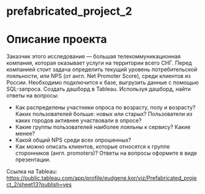 # prefabricated_project_2

# Описание проекта
Заказчик этого исследования — большая телекоммуникационная компания, которая оказывает услуги на территории всего СНГ. Перед компанией стоит задача определить текущий уровень потребительской лояльности, или NPS (от англ. Net Promoter Score), среди клиентов из России. 
Необходимо подключится к базе, выгрузить данные с помощью SQL-запроса. Создать дашборд в Tableau. Используя дашборд, найти ответы на вопросы:
- Как распределены участники опроса по возрасту, полу и возрасту? Каких пользователей больше: новых или старых? Пользователи из каких городов активнее участвовали в опросе?
- Какие группы пользователей наиболее лояльны к сервису? Какие менее?
- Какой общий NPS среди всех опрошенных?
- Как можно описать клиентов, которые относятся к группе cторонников (англ. promoters)?
Ответы на вопросы оформите в виде презентации. 

Ссылка на Tableau: https://public.tableau.com/app/profile/eudgene.kor/viz/Prefabricated_project_2/sheet13?publish=yes
